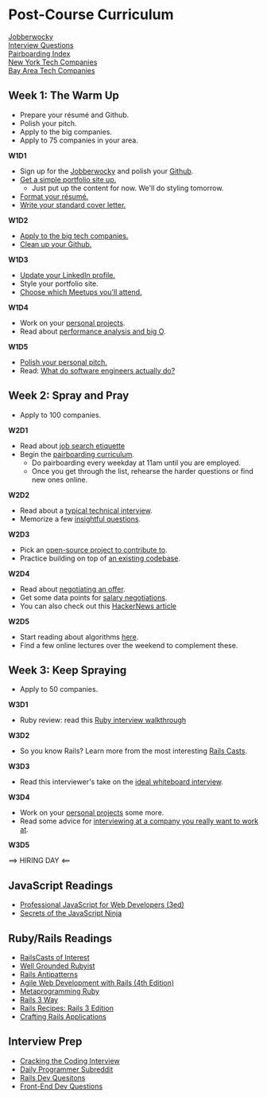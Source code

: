 # Post-Course Curriculum

[Jobberwocky][jobberwocky]    
[Interview Questions][interview-questions]    
[Pairboarding Index][pair-boarding-index]    
[New York Tech Companies][ny-tech-companies]      
[Bay Area Tech Companies][bay-tech-companies]    


[jobberwocky]: http://jobberwocky.appacademy.io/
[interview-questions]: https://docs.google.com/a/appacademy.io/spreadsheet/ccc?key=0AnnoREts_wUydHN3UGZfbDZIME1VTEY3Y3pUNWpZZGc#gid=0
[pair-boarding-index]: ./interview-prep/pairboarding/index.md#index
[ny-tech-companies]: https://docs.google.com/a/appacademy.io/spreadsheet/ccc?key=0AnnoREts_wUydEk1Z25ER3V4aTdsWjlMRTVmWC1BU2c#gid=0
[bay-tech-companies]: https://docs.google.com/a/appacademy.io/spreadsheet/ccc?key=0AnnoREts_wUydFpJSVZLM25wdmc0Vk56UzEwUzJiY3c#gid=0


## Week 1: The Warm Up
* Prepare your résumé and Github.
* Polish your pitch.
* Apply to the big companies.
* Apply to 75 companies in your area.

**W1D1**

* Sign up for the [Jobberwocky][jobberwocky-signup] and polish your [Github][github].
* [Get a simple portfolio site up.][portfolio]
     * Just put up the content for now. We'll do styling tomorrow.
* [Format your résumé.][resume]
* [Write your standard cover letter.][cover-letter]

[jobberwocky-signup]: http://jobberwocky.appacademy.io/
[resume]: ./self-presentation/resume.md
[github]: ./self-presentation/github.md
[portfolio]: ./self-presentation/portfolio.md
[personal-pitch]: ./self-presentation/personal_pitch.md
[cover-letter]: ./self-presentation/cover_letter.md

**W1D2**

* [Apply to the big tech companies.][fortune500]
* [Clean up your Github.][github]

[fortune500]: ./mass-applying/fortune500.md

**W1D3**

* [Update your LinkedIn profile.][linkedin]
* Style your portfolio site.
* [Choose which Meetups you'll attend.][meetups]


[linkedin]: ./self-presentation/linkedin.md
[meetups]: ./engineering-culture/meetups.md

**W1D4**

* Work on your [personal projects][personal-projects].
* Read about [performance analysis and big O][big-o].

[big-o]: ./interview-prep/big_o.md
[personal-projects]: ./self-presentation/personal_projects.md

**W1D5**

* [Polish your personal pitch.][personal-pitch]
* Read: [What do software engineers actually do?][what-software-engineers-do]


[ny_applyathon1]: ./mass-applying/applyathon/ny_week_1.md
[sf-applyathon1]: ./mass-applying/applyathon/sf_week_1.md
[what-software-engineers-do]: ./engineering-culture/software_engineer_work.md


## Week 2: Spray and Pray

* Apply to 100 companies.

**W2D1**

* Read about [job search etiquette][job-search-etiquette]
* Begin the [pairboarding curriculum][pair-boarding-curriculum].
    * Do pairboarding every weekday at 11am until you are employed.
    * Once you get through the list, rehearse the harder questions or find new ones online.

[job-search-etiquette]: ./self-presentation/job_search_etiquette.md
[pair-boarding-curriculum]: ./interview-prep/pairboarding/index.md#index

**W2D2**

* Read about a [typical technical interview][typical-interview].
* Memorize a few [insightful questions][good-questions].

[typical-interview]: ./interview-prep/typical_interview.md
[good-questions]: ./self-presentation/good_questions.md

**W2D3**

* Pick an [open-source project to contribute to][open-source-projects].
* Practice building on top of [an existing codebase][kanban].

[open-source-projects]: ./engineering-culture/open_source.md
[kanban]: ./interview-prep/kanban.md


**W2D4**

* Read about [negotiating an offer][offer-negotiation].
* Get some data points for [salary negotiations][salary-data].
* You can also check out this [HackerNews
  article][hn-negotiation-article]

[offer-negotiation]: ./negotiating/email-negotiations.md
[salary-data]: ./negotiating/salary-data.md
[hn-negotiation-article]: https://news.ycombinator.com/item?id=3289750

**W2D5**

* Start reading about algorithms [here][algorithms-curriculum].
* Find a few online lectures over the weekend to complement these.

[algorithms-curriculum]: https://github.com/appacademy/algorithms-curriculum


## Week 3: Keep Spraying

* Apply to 50 companies.

**W3D1**

* Ruby review: read this [Ruby interview walkthrough][ruby-interview-walkthrough]

[ruby-interview-walkthrough]: https://gist.github.com/ryansobol/5252653

**W3D2**

* So you know Rails? Learn more from the most interesting [Rails Casts][rails-casts].

[rails-casts]: rails-casts-of-interest.md

**W3D3**

* Read this interviewer's take on the [ideal whiteboard interview][ideal-whiteboard].

[ideal-whiteboard]: ./interview-prep/ideal-whiteboard.md

**W3D4**

* Work on your [personal projects][personal-projects] some more.
* Read some advice for [interviewing at a company you really want to work at][hackreactor-article].

[hackreactor-article]: http://venturebeat.com/2013/08/28/the-developers-guide-to-interviewing/?utm_source=feedburner&utm_medium=feed&utm_campaign=Feed%3A+Venturebeat+(VentureBeat)


**W3D5**

==> HIRING DAY <==


## JavaScript Readings

* [Professional JavaScript for Web Developers (3ed)][professional-js]
* [Secrets of the JavaScript Ninja][javascript-ninja]

[professional-js]: http://www.wrox.com/WileyCDA/WroxTitle/Professional-JavaScript-for-Web-Developers-3rd-Edition.productCd-1118222199.html
[javascript-ninja]: http://www.amazon.com/Secrets-JavaScript-Ninja-John-Resig/dp/193398869X

## Ruby/Rails Readings

* [RailsCasts of Interest][rails-casts]
* [Well Grounded Rubyist][well-grounded-rubyist]
* [Rails Antipatterns][rails-antipatterns]
* [Agile Web Development with Rails (4th Edition)][agile-web-dev]
* [Metaprogramming Ruby][metaprogramming]
* [Rails 3 Way][rails-3-way]
* [Rails Recipes: Rails 3 Edition][rails-recipes]
* [Crafting Rails Applications][crafting-rails-apps]

[rails-antipatterns]: http://www.amazon.com/Rails-AntiPatterns-Refactoring-Addison-Wesley-Professional/dp/0321604814
[agile-web-dev]: http://pragprog.com/book/rails4/agile-web-development-with-rails
[metaprogramming]: http://www.amazon.com/Metaprogramming-Ruby-Program-Like-Pros/dp/1934356476
[rails-3-way]: http://www.amazon.com/Rails-Way-Addison-Wesley-Professional-Ruby/dp/0321601661
[crafting-rails-apps]: http://pragprog.com/book/jvrails/crafting-rails-applications
[rails-recipes]: http://pragprog.com/book/rr2/rails-recipes
[rails-casts]: ./rails-casts-of-interest.md
[well-grounded-rubyist]: http://www.manning.com/black2/


## Interview Prep

* [Cracking the Coding Interview][cracking-the-coding-interview]
* [Daily Programmer Subreddit][dailyprogrammer]
* [Rails Dev Quesitons][rails-dev-questions]
* [Front-End Dev Questions][front-end-questions]

[dailyprogrammer]: http://www.reddit.com/r/dailyprogrammer
[cracking-the-coding-interview]: http://www.amazon.com/Cracking-Coding-Interview-Programming-Questions/dp/098478280X
[rails-dev-questions]: https://gist.github.com/ryansobol/5252653
[front-end-questions]: https://github.com/darcyclarke/Front-end-Developer-Interview-Questions
